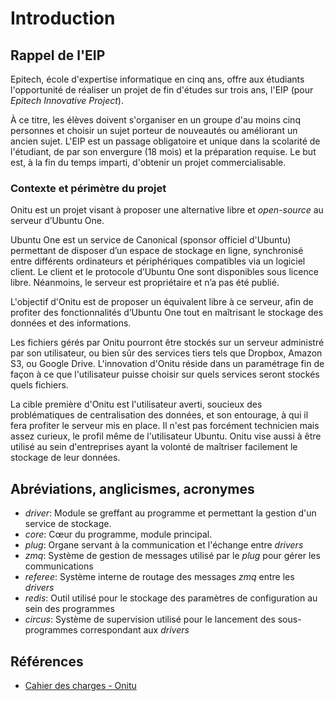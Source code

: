 # Introduction


## Rappel de l'EIP

Epitech, école d'expertise informatique en cinq ans, offre aux étudiants l'opportunité de réaliser un projet de fin d'études sur trois ans, l'EIP (pour *Epitech Innovative Project*).

À ce titre, les élèves doivent s'organiser en un groupe d'au moins cinq personnes et choisir un sujet porteur de nouveautés ou améliorant un ancien sujet. L'EIP est un passage obligatoire et unique dans la scolarité de l'étudiant, de par son envergure (18 mois) et la préparation requise. Le but est, à la fin du temps imparti, d'obtenir un projet commercialisable.


### Contexte et périmètre du projet

Onitu est un projet visant à proposer une alternative libre et *open-source* au serveur d’Ubuntu One.

Ubuntu One est un service de Canonical (sponsor officiel d'Ubuntu) permettant de disposer d’un espace de stockage en ligne, synchronisé entre différents ordinateurs et périphériques compatibles via un logiciel client. Le client et le protocole d’Ubuntu One sont disponibles sous licence libre. Néanmoins, le serveur est propriétaire et n’a pas été publié.

L'objectif d'Onitu est de proposer un équivalent libre à ce serveur, afin de profiter des fonctionnalités d’Ubuntu One tout en maîtrisant le stockage des données et des informations.

Les fichiers gérés par Onitu pourront être stockés sur un serveur administré par son utilisateur, ou bien sûr des services tiers tels que Dropbox, Amazon S3, ou Google Drive. L'innovation d'Onitu réside dans un paramétrage fin de façon à ce que l'utilisateur puisse choisir sur quels services seront stockés quels fichiers.

La cible première d'Onitu est l'utilisateur averti, soucieux des problématiques de centralisation des données, et son entourage, à qui il fera profiter le serveur mis en place. Il n'est pas forcément technicien mais assez curieux, le profil même de l'utilisateur Ubuntu.
Onitu vise aussi à être utilisé au sein d'entreprises ayant la volonté de maîtriser facilement le stockage de leur données.


## Abréviations, anglicismes, acronymes

- *driver*: Module se greffant au programme et permettant la gestion d'un service de stockage.
- *core*: Cœur du programme, module principal.
- *plug*: Organe servant à la communication et l'échange entre *drivers*
- *zmq*: Système de gestion de messages utilisé par le *plug* pour gérer les communications
- *referee*: Système interne de routage des messages *zmq* entre les *drivers*
- *redis*: Outil utilisé pour le stockage des paramètres de configuration au sein des programmes
- *circus*: Système de supervision utilisé pour le lancement des sous-programmes correspondant aux *drivers*


## Références

- [Cahier des charges - Onitu](https://labeip.epitech.eu/svn/2015/onitu/rendu/2015_CDC2_FR_onitu.pdf)
